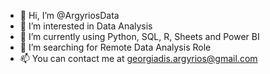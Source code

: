 - 👋 Hi, I’m @ArgyriosData
- 👀 I’m interested in Data Analysis 
- 🌱 I’m currently using Python, SQL, R, Sheets and Power BI
- 💞️ I’m searching for Remote Data Analysis Role 
- 📫 You can contact me at georgiadis.argyrios@gmail.com

<!---
ArgyriosData/ArgyriosData is a ✨ special ✨ repository because its `README.md` (this file) appears on your GitHub profile.
You can click the Preview link to take a look at your changes.
--->
